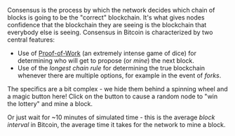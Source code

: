 Consensus is the process by which the network decides which chain of blocks is going to be the "correct" blockchain.
It's what gives nodes confidence that the blockchain they are seeing is the blockchain that everybody else is seeing.
Consensus in Bitcoin is characterized by two central features:

- Use of [Proof-of-Work](consensus/pow) (an extremely intense game of dice) for determining who will get to propose (or *mine*) the next block.
- Use of the *longest chain rule* for determining the true blockchain whenever there are multiple options,
for example in the event of *forks*.

The specifics are a bit complex - we hide them behind a spinning wheel and a magic button here!
Click on the button to cause a random node to "win the lottery" and mine a block.

Or just wait for ~10 minutes of simulated time - this is the average *block interval* in Bitcoin,
the average time it takes for the network to mine a block.
